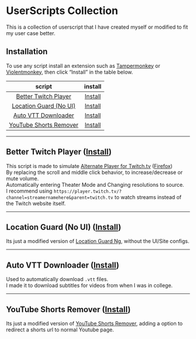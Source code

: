 # UserScripts Collection

This is a collection of userscript that I have created myself or modified to fit my user case better.

## Installation

To use any script install an extension such as [Tampermonkey](https://www.tampermonkey.net/) or [Violentmonkey](https://violentmonkey.github.io/), then click “Install” in the table below.

|                                             script                                             |                                                    install                                                    |
| :--------------------------------------------------------------------------------------------: | :-----------------------------------------------------------------------------------------------------------: |
|   [Better Twitch Player](https://github.com/MrChuw/UserScripts#better-twitch-player-install)   |        [Install](https://github.com/MrChuw/UserScripts/raw/main/scripts/better-twitch-player.user.js)         |
|  [Location Guard (No UI)](https://github.com/MrChuw/UserScripts#location-guard-no-ui-install)  |           [Install](https://github.com/MrChuw/UserScripts/raw/main/scripts/location-guard.user.js)            |
|    [Auto VTT Downloader](https://github.com/MrChuw/UserScripts#auto-vtt-downloader-install)    |         [Install](https://github.com/MrChuw/UserScripts/raw/main/scripts/auto-vtt-downloader.user.js)         |
| [YouTube Shorts Remover](https://github.com/MrChuw/UserScripts#youtube-shorts-remover-install) | [Install](https://github.com/MrChuw/UserScripts/raw/main/scripts/youtube-shorts-remover.user.js) |

---

## Better Twitch Player ([Install](https://github.com/MrChuw/UserScripts/raw/main/scripts/better-twitch-player.user.js))

This script is made to simulate [Alternate Player for Twitch.tv](https://chromewebstore.google.com/detail/alternate-player-for-twit/bhplkbgoehhhddaoolmakpocnenplmhf) ([Firefox](https://addons.mozilla.org/en-US/firefox/addon/twitch_5/))  
By replacing the scroll and middle click behavior, to increase/decrease or mute volume.  
Automatically entering Theater Mode and Changing resolutions to source.  
I recommend using ```https://player.twitch.tv/?channel=streamernamehere&parent=twitch.tv``` to watch streams instead of the Twitch website itself.

---

## Location Guard (No UI) ([Install](https://github.com/MrChuw/UserScripts/raw/main/scripts/location-guard.user.js))

Its just a modified version of [Location Guard Ng](https://github.com/SukkaW/location-guard-ng), without the UI/Site configs.

---

## Auto VTT Downloader ([Install](https://github.com/MrChuw/UserScripts/raw/main/scripts/auto-vtt-downloader.user.js))

Used to automatically download `.vtt` files.  
I made it to download subtitles for videos from when I was in college.

---

## YouTube Shorts Remover ([Install](https://github.com/MrChuw/UserScripts/raw/main/scripts/youtube-shorts-remover.user.js))

Its just a modified version of [YouTube Shorts Remover](https://github.com/Mr-Comand/youtube-shorts-remover-tampermonkey), adding a option to redirect a shorts url to normal Youtube page.

